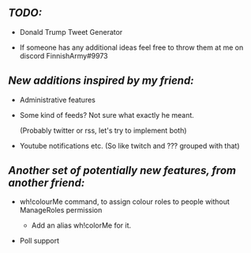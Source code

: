 *TODO:*
-
- Donald Trump Tweet Generator

- If someone has any additional ideas feel free to throw them at me on discord FinnishArmy#9973

*New additions inspired by my friend:*
-
- Administrative features

- Some kind of feeds? Not sure what exactly he meant.

  (Probably twitter or rss, let's try to implement both)
  
- Youtube notifications etc. (So like twitch and ??? grouped with that)

*Another set of potentially new features, from another friend:*
-
- wh!colourMe command, to assign colour roles to people without ManageRoles permission
    - Add an alias wh!colorMe for it.
    
- Poll support
